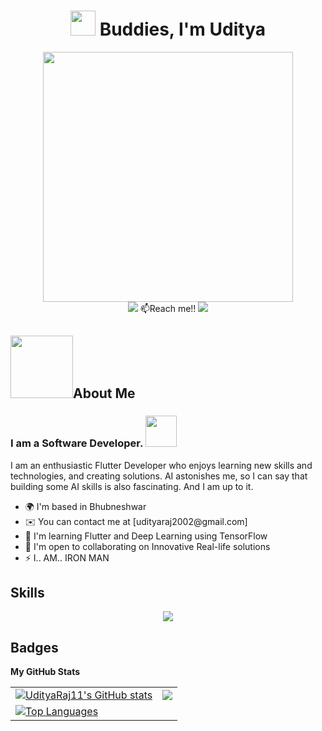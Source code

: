 <div id="header" align="center">
  <h1><img src="https://media.tenor.com/images/0c14e6dbb536b1b54abf6ee5c82781f7/tenor.gif" width="40"/> Buddies, I'm Uditya</h1>
  <img src="https://64.media.tumblr.com/b1785743b8742d255508773ce5bbc320/tumblr_pp1k8pBF6o1tf04pfo1_640.gif" width="400"/>
</div>
<div id="s=Social_Badges" align="center">
   <a href="https://www.linkedin.com/in/uditya-raj-b6152b224"><img src="https://img.shields.io/badge/LinkedIn-white?logo=linkedin&logoColor=blue&style=for-the-bage"/></a>
     📫Reach me!!
    <a href="https://www.instagram.com/uditya_raj_001/"><img src="https://img.shields.io/badge/Instagram-white?logo=instagram&logoColor=red&style=for-the-bage"/></a>
</div>
<div>
  <h2><img src="https://i.pinimg.com/originals/7f/2f/e5/7f2fe5f0e8874600661503385b577883.png" width="100"/>About Me</h2>
  <h3>I am a Software Developer. <img src="https://cdn4.iconfinder.com/data/icons/jobs-and-occupations-3/64/Programmer-job-avatar-profession-occupation-website-coding-programing-backend-developer-512.png" width="50"/></h3>
I am an enthusiastic Flutter Developer who enjoys learning new skills and technologies, and creating solutions. AI astonishes me, so I can say that building some AI skills is also fascinating. And I am up to it.
  <ul>
    <li>🌍  I'm based in Bhubneshwar</li>
    <li>✉️  You can contact me at [udityaraj2002@gmail.com]</li>
    <li>🧠  I'm learning Flutter and Deep Learning using TensorFlow</li>
    <li>🤝  I'm open to collaborating on Innovative Real-life solutions</li>
    <li>⚡  I.. AM.. IRON MAN</li>
  </ul>
  </div>
  
<h2>Skills</h2>
<p align="center">
  <a href="https://skillicons.dev">
    <img src="https://skillicons.dev/icons?i=git,flutter,firebase,figma,appwrite,dart,java,css,jquery,materialui,tensorflow,py,html,js" />
  </a>
</p>

<h2>Badges</h2>
<b>My GitHub Stats</b>
<table>
  <tr>
    <td><a href="http://www.github.com/UdityaRaj11"><img src="https://github-readme-stats.vercel.app/api?username=UdityaRaj11&show_icons=true&hide=&count_private=true&title_color=0891b2&text_color=ffffff&icon_color=0891b2&bg_color=1c1917&hide_border=true&show_icons=true" alt="UdityaRaj11's GitHub stats" /></a></td>
    <td><a href="http://www.github.com/UdityaRaj11"><img src="https://github-readme-streak-stats.herokuapp.com/?user=UdityaRaj11&stroke=ffffff&background=1c1917&ring=0891b2&fire=0891b2&currStreakNum=ffffff&currStreakLabel=0891b2&sideNums=ffffff&sideLabels=ffffff&dates=ffffff&hide_border=true" /></a></td>
  </tr>
  <tr>
    <td colspan=2><a href="https://github.com/UdityaRaj11" align="left"><img src="https://github-readme-stats.vercel.app/api/top-langs/?username=UdityaRaj11&langs_count=10&title_color=0891b2&text_color=ffffff&icon_color=0891b2&bg_color=1c1917&hide_border=true&locale=en&custom_title=Top%20%Languages" alt="Top Languages" /></a></td>
  </tr>
</table>
<!--
**UdityaRaj11/UdityaRaj11** is a ✨ _special_ ✨ repository because its `README.md` (this file) appears on your GitHub profile.

Here are some ideas to get you started:

- 🔭 I’m currently working on ...
- 🌱 I’m currently learning ...
- 👯 I’m looking to collaborate on ...
- 🤔 I’m looking for help with ...
- 💬 Ask me about ...
- 📫 How to reach me: ...
- 😄 Pronouns: ...
- ⚡ Fun fact: ...
-->
